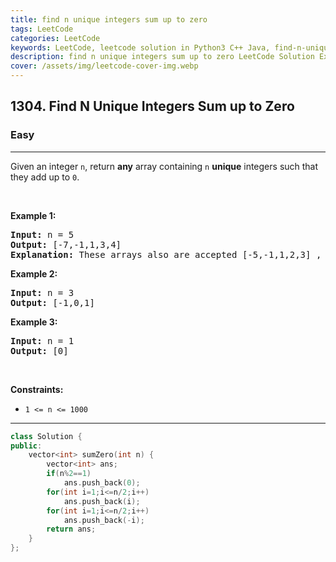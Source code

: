 ```yaml
---
title: find n unique integers sum up to zero
tags: LeetCode
categories: LeetCode
keywords: LeetCode, leetcode solution in Python3 C++ Java, find-n-unique-integers-sum-up-to-zero solution
description: find n unique integers sum up to zero LeetCode Solution Explained
cover: /assets/img/leetcode-cover-img.webp
---
```





<h2>1304. Find N Unique Integers Sum up to Zero</h2><h3>Easy</h3><hr><div><p>Given an integer <code>n</code>, return <strong>any</strong> array containing <code>n</code> <strong>unique</strong> integers such that they add up to <code>0</code>.</p>

<p>&nbsp;</p>
<p><strong>Example 1:</strong></p>

<pre><strong>Input:</strong> n = 5
<strong>Output:</strong> [-7,-1,1,3,4]
<strong>Explanation:</strong> These arrays also are accepted [-5,-1,1,2,3] , [-3,-1,2,-2,4].
</pre>

<p><strong>Example 2:</strong></p>

<pre><strong>Input:</strong> n = 3
<strong>Output:</strong> [-1,0,1]
</pre>

<p><strong>Example 3:</strong></p>

<pre><strong>Input:</strong> n = 1
<strong>Output:</strong> [0]
</pre>

<p>&nbsp;</p>
<p><strong>Constraints:</strong></p>

<ul>
	<li><code>1 &lt;= n &lt;= 1000</code></li>
</ul>
</div>

---




```cpp
class Solution {
public:
    vector<int> sumZero(int n) {
        vector<int> ans;
        if(n%2==1)
            ans.push_back(0);
        for(int i=1;i<=n/2;i++)
            ans.push_back(i);
        for(int i=1;i<=n/2;i++)
            ans.push_back(-i);
        return ans;
    }
};
```
